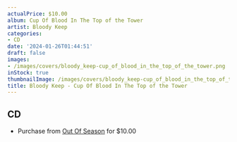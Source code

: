 ```yaml
---
actualPrice: $10.00
album: Cup Of Blood In The Top of the Tower
artist: Bloody Keep
categories:
- CD
date: '2024-01-26T01:44:51'
draft: false
images:
- /images/covers/bloody_keep-cup_of_blood_in_the_top_of_the_tower.png
inStock: true
thumbnailImage: /images/covers/bloody_keep-cup_of_blood_in_the_top_of_the_tower-thumb.png
title: Bloody Keep - Cup Of Blood In The Top of the Tower
---
```


## CD
* Purchase from [Out Of Season](https://www.outofseasonlabel.com/products/bloody-keep-cup-of-blood-in-the-top-of-the-tower-cd) for $10.00
